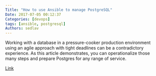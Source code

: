 ```yaml
---
Title: "How to use Ansible to manage PostgreSQL"
Date: 2017-07-05 00:12:37
Categories: [devops]
tags: [ansible, postgresql]
Authors: sedlav
---
```


Working with a database in a pressure-cooker production environment using an agile approach with tight deadlines can be a contradictory experience. As this article demonstrates, you can operationalize those many steps and prepare Postgres for any range of service.

[Link](https://opensource.com/article/17/6/ansible-postgresql-operations)

